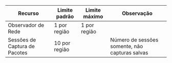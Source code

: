 | Recurso | Limite padrão | Limite máximo | Observação |
| --- | --- | --- | --- |
| Observador de Rede | 1 por região  | 1 por região | |
| Sessões de Captura de Pacotes |10 por região | |Número de sessões somente, não capturas salvas |
